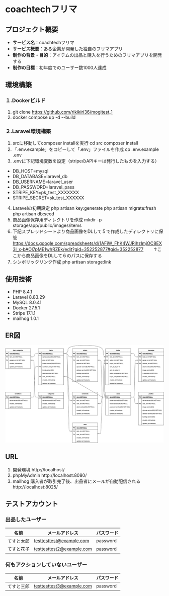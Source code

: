 # coachtechフリマ

## プロジェクト概要
- **サービス名**：coachtechフリマ
- **サービス概要**：ある企業が開発した独自のフリマアプリ
- **制作の背景・目的**：アイテムの出品と購入を行うためのフリマアプリを開発する
- **制作の目標**：初年度でのユーザー数1000人達成

## 環境構築

### １.Dockerビルド
1. git clone https://github.com/rikikiri36/mogitest_1
2. docker compose up -d --build

### ２.Laravel環境構築
1. srcに移動してcomposer installを実行
   cd src
   composer install
2. 「.env.example」をコピーして「.env」ファイルを作成
   cp .env.example .env
3. .envに下記環境変数を設定（stripeのAPIキーは発行したものを入力する）
  - DB_HOST=mysql
  - DB_DATABASE=laravel_db
  - DB_USERNAME=laravel_user
  - DB_PASSWORD=laravel_pass
  - STRIPE_KEY=pk_test_XXXXXXX
  - STRIPE_SECRET=sk_test_XXXXXX
4. Laravelの初期設定
   php artisan key:generate
   php artisan migrate:fresh
   php artisan db:seed
5. 商品画像保存用ディレクトリを作成
   mkdir -p storage/app/public/images/items
6. 下記スプレッドシートより商品画像をDLして５で作成したディレクトリに保管
   https://docs.google.com/spreadsheets/d/1AFiW_FhK4WJRihzImjOC8EX3l_x-bAOl7pME1whRZEk/edit?gid=352252877#gid=352252877
　　↑ここから商品画像をDLして６のパスに保存する
7. シンボリックリンク作成
   php artisan storage:link


## 使用技術

- PHP 8.4.1
- Laravel 8.83.29
- MySQL 8.0.41
- Docker 27.5.1
- Stripe 17.1.1
- mailhog 1.0.1

## ER図
![alt](er.png)

## URL

1. 開発環境
   http://localhost/
2. phpMyAdmin
   http://localhost:8080/
3. mailhog
   購入者が取引完了後、出品者にメールが自動配信される
   http://localhost:8025/

## テストアカウント

### 出品したユーザー

| 名前   | メールアドレス                                | パスワード    |
| ---- | --------------------------------------- | -------- |
| てすと太郎 | [testtesttest@example.com](mailto:testtesttest@example.com) | password |
| てすと花子 | [testtesttest2@example.com](mailto:testtesttest2@example.com) | password |

### 何もアクションしていないユーザー

| 名前   | メールアドレス                                | パスワード    |
| ---- | --------------------------------------- | -------- |
| てすと三郎 | [testtesttest3@example.com](mailto:testtesttest3@example.com) | password |